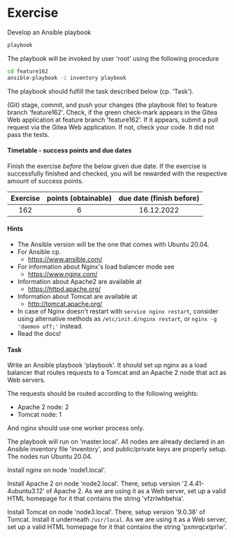 # Exercise

Develop an Ansible playbook

```sh
playbook
```

The playbook will be invoked by user 'root' using the
following procedure

```sh
cd feature162
ansible-playbook -i inventory playbook
```

The playbook should fulfill the task described below (cp. 'Task').

(Git) stage, commit, and push your changes (the playbook file) to feature
branch 'feature162'. Check, if the green check-mark appears in the
Gitea Web application at feature branch 'feature162'. If it appears,
submit a pull request via the Gitea Web application. If not, check your code.
It did not pass the tests.

  
#### Timetable - success points and due dates

Finish the exercise *before* the below given due date. If the exercise is
successfully finished and checked, you will be rewarded with the respective
amount of success points.

|Exercise    |points (obtainable)                   |due date (finish before)|
|:--------:  |:--------:                            |:--------:              |
|162|6|16.12.2022|


#### Hints

- The Ansible version will be the one that comes with Ubuntu 20.04.
- For Ansible cp.
  - https://www.ansible.com/
- For information about Nginx's load balancer mode see
  - https://www.nginx.com/
- Information about Apache2 are available at
  - https://httpd.apache.org/
- Information about Tomcat are available at
  - http://tomcat.apache.org/
- In case of Nginx doesn't restart with `service nginx restart`, consider
  using alternative methods as `/etc/init.d/nginx restart`, or
  `nginx -g 'daemon off;'` instead.
- Read the docs!

#### Task

Write an Ansible playbook 'playbook'. It should set up nginx as a
load balancer that routes requests to a Tomcat and an Apache 2 node
that act as Web servers.

The requests should be routed according to the following weights:

- Apache 2 node: 2
- Tomcat node: 1

And nginx should use one worker process only.

The playbook will run on 'master.local'. All nodes are already
declared in an Ansible inventory file 'inventory', and public/private keys
are properly setup. The nodes run Ubuntu 20.04. 

Install nginx on node 'node1.local'.

Install Apache 2 on node 'node2.local'. There, setup version
'2.4.41-4ubuntu3.12' of Apache 2. As we are using it as a Web server,
set up a valid HTML homepage for it that contains the string
'vfzrlwhbehia'.

Install Tomcat  on node 'node3.local'. There, setup version
'9.0.38' of Tomcat. Install it underneath `/usr/local`.
As we are using it as a Web server, set up a valid HTML homepage for it
that contains the string 'pxmrqcxtprlw'.